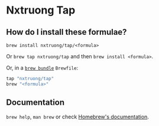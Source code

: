 # Nxtruong Tap

## How do I install these formulae?

`brew install nxtruong/tap/<formula>`

Or `brew tap nxtruong/tap` and then `brew install <formula>`.

Or, in a [`brew bundle`](https://github.com/Homebrew/homebrew-bundle) `Brewfile`:

```ruby
tap "nxtruong/tap"
brew "<formula>"
```

## Documentation

`brew help`, `man brew` or check [Homebrew's documentation](https://docs.brew.sh).
